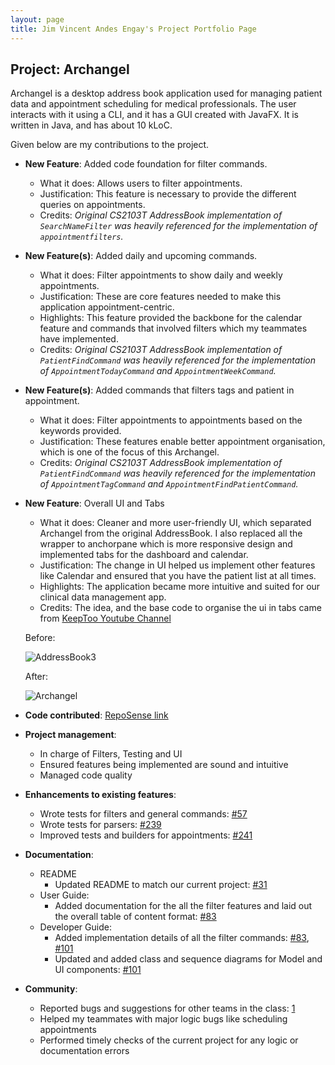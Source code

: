 ```yaml
---
layout: page
title: Jim Vincent Andes Engay's Project Portfolio Page
---
```


## Project: Archangel

Archangel is a desktop address book application used for managing patient data and appointment scheduling for medical professionals.
The user interacts with it using a CLI, and it has a GUI created with JavaFX. It is written in Java, and has about 10 kLoC.

Given below are my contributions to the project.

* **New Feature**: Added code foundation for filter commands.
  * What it does: Allows users to filter appointments.
  * Justification: This feature is necessary to provide the different queries on appointments.
  * Credits: *Original CS2103T AddressBook implementation of `SearchNameFilter`  was heavily referenced for the implementation of `appointmentfilters`.*

* **New Feature(s)**: Added daily and upcoming commands.
  * What it does: Filter appointments to show daily and weekly appointments.
  * Justification: These are core features needed to make this application appointment-centric.
  * Highlights: This feature provided the backbone for the calendar feature and commands that involved filters which my teammates have implemented.
  * Credits: *Original CS2103T AddressBook implementation of `PatientFindCommand` was heavily referenced for the implementation of `AppointmentTodayCommand` and `AppointmentWeekCommand`.*

* **New Feature(s)**: Added commands that filters tags and patient in appointment.
  * What it does: Filter appointments to appointments based on the keywords provided.
  * Justification: These features enable better appointment organisation, which is one of the focus of this Archangel.
  * Credits: *Original CS2103T AddressBook implementation of `PatientFindCommand` was heavily referenced for the implementation of `AppointmentTagCommand` and `AppointmentFindPatientCommand`.*
  
* **New Feature**: Overall UI and Tabs
  * What it does: Cleaner and more user-friendly UI, which separated Archangel from the original AddressBook. I also replaced all the wrapper to anchorpane which is more responsive design and implemented tabs for the dashboard and calendar.
  * Justification: The change in UI helped us implement other features like Calendar and ensured that you have the patient list at all times.
  * Highlights: The application became more intuitive and suited for our clinical data management app.
  * Credits: The idea, and the base code to organise the ui in tabs came from [KeepToo Youtube Channel](https://www.youtube.com/watch?v=ZVtys3GgkMo)
  
  Before:

  ![AddressBook3](https://raw.githubusercontent.com/jimvae/tp/branch-user-guide-v1.4/docs/images/Addressbook3.png)
  
  After:
  
  ![Archangel](https://raw.githubusercontent.com/jimvae/tp/branch-user-guide-v1.4/docs/images/Archangel.png)

* **Code contributed**: [RepoSense link](https://nus-cs2103-ay2021s1.github.io/tp-dashboard/#breakdown=true&search=jimvae)

* **Project management**:
  * In charge of Filters, Testing and UI
  * Ensured features being implemented are sound and intuitive
  * Managed code quality

* **Enhancements to existing features**:
  * Wrote tests for filters and general commands: [\#57](https://github.com/AY2021S1-CS2103T-W11-1/tp/pull/75)
  * Wrote tests for parsers: [\#239](https://github.com/AY2021S1-CS2103T-W11-1/tp/pull/239)
  * Improved tests and builders for appointments: [\#241](https://github.com/AY2021S1-CS2103T-W11-1/tp/pull/241)

* **Documentation**:
  * README
    * Updated README to match our current project: [\#31](https://github.com/AY2021S1-CS2103T-W11-1/tp/pull/31) 
  * User Guide:
    * Added documentation for the all the filter features and laid out the overall table of content format: [\#83](https://github.com/AY2021S1-CS2103T-W11-1/tp/pull/83)
  * Developer Guide:
    * Added implementation details of all the filter commands: [\#83](https://github.com/AY2021S1-CS2103T-W11-1/tp/pull/83), [\#101](https://github.com/AY2021S1-CS2103T-W11-1/tp/pull/102)
    * Updated and added class and sequence diagrams for Model and UI components: [\#101](https://github.com/AY2021S1-CS2103T-W11-1/tp/pull/102)

* **Community**:
  * Reported bugs and suggestions for other teams in the class: [1](https://github.com/jimvae/ped/issues/1)
  * Helped my teammates with major logic bugs like scheduling appointments
  * Performed timely checks of the current project for any logic or documentation errors
